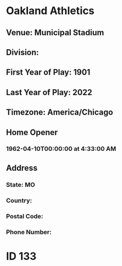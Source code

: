 # Oakland Athletics
## Venue: Municipal Stadium
## Division: 
## First Year of Play: 1901
## Last Year of Play: 2022
## Timezone: America/Chicago
## Home Opener
### 1962-04-10T00:00:00 at 4:33:00 AM
## Address
### 
### State: MO
### Country: 
### Postal Code: 
### Phone Number: 
# ID 133